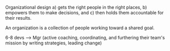 Organizational design 
a) gets the right people in the right places, 
b) empowers them to make decisions, and 
c) then holds them accountable for their results.

An organization is a collection of people working toward a shared goal.

6-8 devs --> Mgr (active coaching, coordinating, and furthering their team's mission by writing strategies, leading change)

